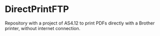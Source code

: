 # DirectPrintFTP
Repository with a project of AS4.12 to print PDFs directly with a Brother printer, without internet connection.
